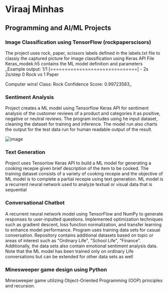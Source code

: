# Viraaj Minhas

## Programming and AI/ML Projects

### Image Classification using TensorFlow (rockpaperscisors)
The project uses rock, paper, scissors labels defined in the labels.txt file to classiy the captured picture for image classification using Keras API
File Keras_modek.h5 contains the ML model definition and parameters
_Example output:
1/1 [==============================] - 2s 2s/step
0 Rock
 vs 
1 Paper

Computer wins!
Class: Rock
Confidence Score: 0.99723583_

### Sentiment Analysis
Project creates a ML model using Tensorflow Keras API for sentiment analysis of the customer reviews of a product and categories it as positive, negative or neutral reviews. The program includes using he input dataset, cleaning the dataset for training and inference. The model run also charts the output for the test data run for human readable output of the result. 

![image](https://github.com/user-attachments/assets/242d8faa-dd90-40de-8b55-873dc397e369)


### Text Generation
Project uses Tensorlow Keras API to build a ML model for generating a cooking recepie given brief description of the item to be cooked. The training dataset consists of a variety of cooking recepie and the objective of ML model is to complete a partial recepie using text generation. ML model is a recurrent neural network used to analyze textual or visual data that is sequential

### Conversational Chatbot
A recurrent neural network model using TensorFlow and NumPy to generate responses to user-inputted questions. Implemented optimization techniques such as gradient descent, loss function normalization, and transfer learning to enhance model performance. Program uses training data sets for casual conversation. Repository contains additional datasets based on topic or areas of interest such as "Ordinary Life", "School Life", "Finance". Additionally, the data sets also contain emotional sentiment analysis data. Note that the ML model has been trained only on ordinary Life conversations but can be extended for other data sets as well

### Minesweeper game design using Python
Minesweeper game utilizing Object-Oriented Programming (OOP) principles and recursion.


